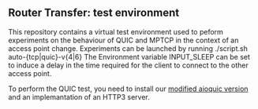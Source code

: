 ## Router Transfer: test environment

This repository contains a virtual test environment used to peform experiments on the behaviour of QUIC and MPTCP in the context of an access point change.
Experiments can be launched by running ./script.sh auto-{tcp|quic}-v{4|6}
The Environment variable INPUT_SLEEP can be set to induce a delay in the time required for the client to connect to the other access point.

To perform the QUIC test, you need to install our [modified aioquic version](https://github.com/IPNetworkingLab/auto-migration-aioquic) and an implemantation of an HTTP3 server. 
